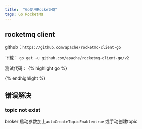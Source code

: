 ```yaml
---
title:  "Go使用RocketMQ"
tags: Go RocketMQ
---
```

## rocketmq client
github：```https://github.com/apache/rocketmq-client-go```

下载： ```go get -u github.com/apache/rocketmq-client-go/v2```


测试代码：
{% highlight go %}

{% endhighlight %}

## 错误解决
### topic not exist
broker 启动参数加上```autoCreateTopicEnable=true```
或手动创建topic